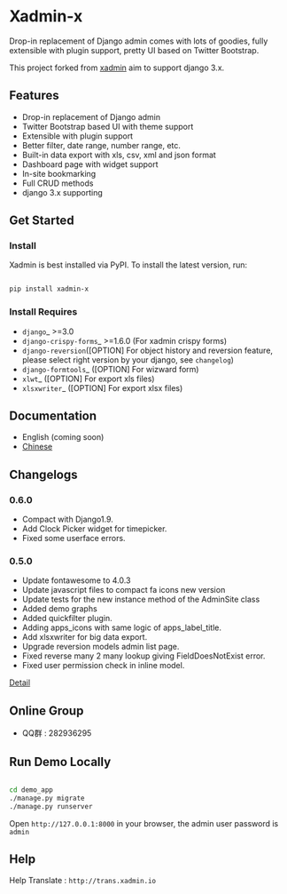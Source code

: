 # Xadmin-x

Drop-in replacement of Django admin comes with lots of goodies, fully extensible with plugin support, pretty UI based on Twitter Bootstrap.

This project forked from [xadmin](https://github.com/sshwsfc/xadmin) aim to support django 3.x.

## Features

+ Drop-in replacement of Django admin
+ Twitter Bootstrap based UI with theme support
+ Extensible with plugin support
+ Better filter, date range, number range, etc.
+ Built-in data export with xls, csv, xml and json format
+ Dashboard page with widget support
+ In-site bookmarking
+ Full CRUD methods
+ django 3.x supporting

## Get Started

### Install

Xadmin is best installed via PyPI. To install the latest version, run:

```bash

pip install xadmin-x

```

### Install Requires

+ `django`_ >=3.0
+ `django-crispy-forms`_ >=1.6.0 (For xadmin crispy forms)
+ `django-reversion`([OPTION] For object history and reversion feature, please select right version by your django, see `changelog`)
+ `django-formtools`_ ([OPTION] For wizward form)
+ `xlwt`_ ([OPTION] For export xls files)
+ `xlsxwriter`_ ([OPTION] For export xlsx files)

<!-- .. _django: http://djangoproject.com
.. _django-crispy-forms: http://django-crispy-forms.rtfd.org
.. _django-reversion: https://github.com/etianen/django-reversion
.. _changelog: https://github.com/etianen/django-reversion/blob/master/CHANGELOG.rst
.. _django-formtools: https://github.com/django/django-formtools
.. _xlwt: http://www.python-excel.org/
.. _xlsxwriter: https://github.com/jmcnamara/XlsxWriter -->

## Documentation

+ English (coming soon)
+ [Chinese](https://xadmin.readthedocs.org/en/latest/index.html)

## Changelogs

### 0.6.0

+ Compact with Django1.9.
+ Add Clock Picker widget for timepicker.
+ Fixed some userface errors.

### 0.5.0

+ Update fontawesome to 4.0.3
+ Update javascript files to compact fa icons new version
+ Update tests for the new instance method of the AdminSite class
+ Added demo graphs
+ Added quickfilter plugin.
+ Adding apps_icons with same logic of apps_label_title.
+ Add xlsxwriter for big data export.
+ Upgrade reversion models admin list page.
+ Fixed reverse many 2 many lookup giving FieldDoesNotExist error.
+ Fixed user permission check in inline model.

[Detail](./changelog.md)

## Online Group

+ QQ群 : 282936295

## Run Demo Locally

```bash

cd demo_app
./manage.py migrate
./manage.py runserver

```

Open `http://127.0.0.1:8000` in your browser, the admin user password is ``admin``

## Help

Help Translate : `http://trans.xadmin.io`
